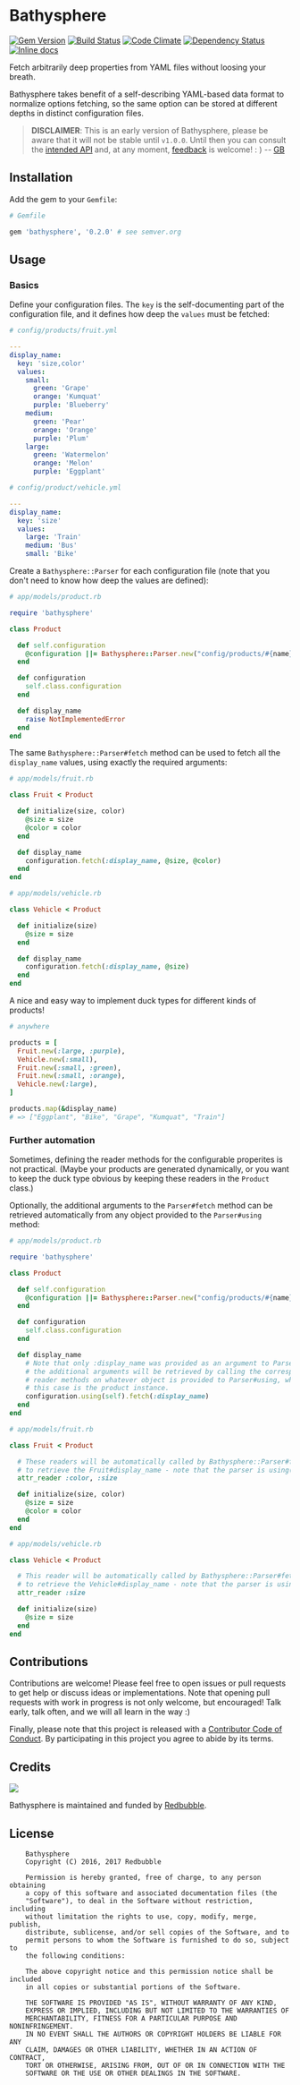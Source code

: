 Bathysphere
===========

[![Gem Version](https://badge.fury.io/rb/bathysphere.svg)](http://badge.fury.io/rb/bathysphere)
[![Build Status](https://travis-ci.org/redbubble/bathysphere.svg?branch=master)](https://travis-ci.org/redbubble/bathysphere)
[![Code Climate](https://codeclimate.com/github/redbubble/bathysphere.svg)](https://codeclimate.com/github/redbubble/bathysphere)
[![Dependency Status](https://gemnasium.com/redbubble/bathysphere.svg)](https://gemnasium.com/redbubble/bathysphere)
[![Inline docs](http://inch-ci.org/github/redbubble/bathysphere.svg?branch=master)](http://inch-ci.org/github/redbubble/bathysphere)

Fetch arbitrarily deep properties from YAML files without loosing your breath.

Bathysphere takes benefit of a self-describing YAML-based data format to
normalize options fetching, so the same option can be stored at different
depths in distinct configuration files.

> **DISCLAIMER**: This is an early version of Bathysphere, please be aware that it will not be stable until `v1.0.0`. Until then you can consult the [intended API][intent] and, at any moment, [feedback][issues] is welcome! : ) -- [GB][gonzalo-bulnes]

  [intent]: doc/README.md
  [gonzalo-bulnes]: https://github.com/gonzalo-bulnes
  [issues]: https://github.com/redbubble/bathysphere/issues

Installation
------------

Add the gem to your `Gemfile`:

```ruby
# Gemfile

gem 'bathysphere', '0.2.0' # see semver.org
```

  [gemfury]: https://gemfury.com

Usage
-----

### Basics

Define your configuration files. The `key` is the self-documenting part of the configuration file, and it defines how deep the `values` must be fetched:


```yaml
# config/products/fruit.yml

---
display_name:
  key: 'size,color'
  values:
    small:
      green: 'Grape'
      orange: 'Kumquat'
      purple: 'Blueberry'
    medium:
      green: 'Pear'
      orange: 'Orange'
      purple: 'Plum'
    large:
      green: 'Watermelon'
      orange: 'Melon'
      purple: 'Eggplant'
```

```yaml
# config/product/vehicle.yml

---
display_name:
  key: 'size'
  values:
    large: 'Train'
    medium: 'Bus'
    small: 'Bike'
```

Create a `Bathysphere::Parser` for each configuration file (note that you don't need to know how deep the values are defined):


```ruby
# app/models/product.rb

require 'bathysphere'

class Product

  def self.configuration
    @configuration ||= Bathysphere::Parser.new("config/products/#{name}.yml")
  end

  def configuration
    self.class.configuration
  end

  def display_name
    raise NotImplementedError
  end
end
```

The same `Bathysphere::Parser#fetch` method can be used to fetch all the `display_name` values, using exactly the required arguments:

```ruby
# app/models/fruit.rb

class Fruit < Product

  def initialize(size, color)
    @size = size
    @color = color
  end

  def display_name
    configuration.fetch(:display_name, @size, @color)
  end
end
```

```ruby
# app/models/vehicle.rb

class Vehicle < Product

  def initialize(size)
    @size = size
  end

  def display_name
    configuration.fetch(:display_name, @size)
  end
end
```

A nice and easy way to implement duck types for different kinds of products!


```ruby
# anywhere

products = [
  Fruit.new(:large, :purple),
  Vehicle.new(:small),
  Fruit.new(:small, :green),
  Fruit.new(:small, :orange),
  Vehicle.new(:large),
]

products.map(&display_name)
# => ["Eggplant", "Bike", "Grape", "Kumquat", "Train"]
```

### Further automation

Sometimes, defining the reader methods for the configurable properites is not practical. (Maybe your products are generated dynamically, or you want to keep the duck type obvious by keeping these readers in the `Product` class.)

Optionally, the additional arguments to the `Parser#fetch` method can be retrieved automatically from any object provided to the `Parser#using` method:

```ruby
# app/models/product.rb

require 'bathysphere'

class Product

  def self.configuration
    @configuration ||= Bathysphere::Parser.new("config/products/#{name}.yml")
  end

  def configuration
    self.class.configuration
  end

  def display_name
    # Note that only :display_name was provided as an argument to Parser#fetch,
    # the additional arguments will be retrieved by calling the corresponding
    # reader methods on whatever object is provided to Parser#using, which in
    # this case is the product instance.
    configuration.using(self).fetch(:display_name)
  end
end
```

```ruby
# app/models/fruit.rb

class Fruit < Product

  # These readers will be automatically called by Bathysphere::Parser#fetch
  # to retrieve the Fruit#display_name - note that the parser is using(self)
  attr_reader :color, :size

  def initialize(size, color)
    @size = size
    @color = color
  end
end
```

```ruby
# app/models/vehicle.rb

class Vehicle < Product

  # This reader will be automatically called by Bathysphere::Parser#fetch
  # to retrieve the Vehicle#display_name - note that the parser is using(self)
  attr_reader :size

  def initialize(size)
    @size = size
  end
end
```

Contributions
-------------

Contributions are welcome! Please feel free to open issues or pull requests to get help or discuss ideas or implementations. Note that opening pull requests with work in progress is not only welcome, but encouraged! Talk early, talk often, and we will all learn in the way :)

Finally, please note that this project is released with a [Contributor Code of Conduct][coc]. By participating in this project you agree to abide by its terms.

  [coc]: ./CODE_OF_CONDUCT.md

Credits
-------

[![](doc/redbubble.png)][redbubble]

Bathysphere is maintained and funded by [Redbubble][redbubble].

  [redbubble]: https://www.redbubble.com

License
-------

		Bathysphere
		Copyright (C) 2016, 2017 Redbubble

		Permission is hereby granted, free of charge, to any person obtaining
		a copy of this software and associated documentation files (the
		"Software"), to deal in the Software without restriction, including
		without limitation the rights to use, copy, modify, merge, publish,
		distribute, sublicense, and/or sell copies of the Software, and to
		permit persons to whom the Software is furnished to do so, subject to
		the following conditions:

		The above copyright notice and this permission notice shall be included
		in all copies or substantial portions of the Software.

		THE SOFTWARE IS PROVIDED "AS IS", WITHOUT WARRANTY OF ANY KIND,
		EXPRESS OR IMPLIED, INCLUDING BUT NOT LIMITED TO THE WARRANTIES OF
		MERCHANTABILITY, FITNESS FOR A PARTICULAR PURPOSE AND NONINFRINGEMENT.
		IN NO EVENT SHALL THE AUTHORS OR COPYRIGHT HOLDERS BE LIABLE FOR ANY
		CLAIM, DAMAGES OR OTHER LIABILITY, WHETHER IN AN ACTION OF CONTRACT,
		TORT OR OTHERWISE, ARISING FROM, OUT OF OR IN CONNECTION WITH THE
		SOFTWARE OR THE USE OR OTHER DEALINGS IN THE SOFTWARE.

